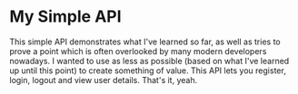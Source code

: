 # My Simple API

This simple API demonstrates what I've learned so far, as well as tries to prove a point which is often overlooked by many modern developers nowadays. I wanted to use as less as possible (based on what I've learned up until this point) to create something of value. This API lets you register, login, logout and view user details. That's it, yeah.
